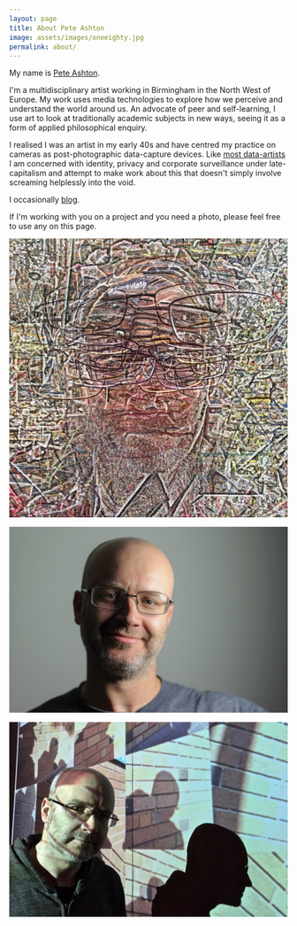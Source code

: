 ```yaml
---
layout: page
title: About Pete Ashton
image: assets/images/oneeighty.jpg
permalink: about/
---
```


My name is [Pete Ashton](http://peteashton.com).

I'm a multidisciplinary artist working in Birmingham in the North West of Europe. My work uses media technologies to explore how we perceive and understand the world around us. An advocate of peer and self-learning, I use art to look at traditionally academic subjects in new ways, seeing it as a form of applied philosophical enquiry. 

I realised I was an artist in my early 40s and have centred my practice on cameras as post-photographic data-capture devices. Like [most data-artists](https://twitter.com/holyurl/status/894326191724867584) I am concerned with identity, privacy and corporate surveillance under late-capitalism and attempt to make work about this that doesn't simply involve screaming helplessly into the void. 

I occasionally [blog](http://blog.peteashton.com). 

If I'm working with you on a project and you need a photo, please feel free to use any on this page. 

![](/assets/images/self-portrait-2.jpg)

![](/assets/images/portrait.jpg)

![](/assets/images/pete_and_shadow.jpg)